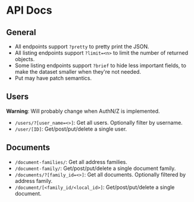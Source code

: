 # API Docs

## General

- All endpoints support `?pretty` to pretty print the JSON.
- All listing endpoints support `?limit=<n>` to limit the number of returned objects.
- Some listing endpoints support `?brief` to hide less important fields, to make the dataset smaller when they're not needed.
- Put may have patch semantics.

## Users

**Warning**: Will probably change when AuthN/Z is implemented.

- `/users/?[user_name=<>]`: Get all users. Optionally filter by username.
- `/user/[ID]`: Get/post/put/delete a single user.

## Documents

- `/document-families/`: Get all address families.
- `/document-family/`: Get/post/put/delete a single document family.
- `/documents/?[family_id=<>]`: Get all documents. Optionally filtered by address family.
- `/document/[<family_id/<local_id>]`: Get/post/put/delete a single document.

